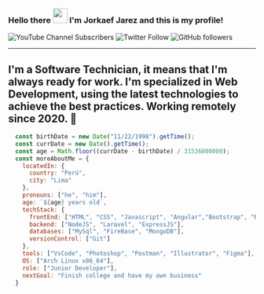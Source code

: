 ### Hello there <img src="https://emoji.gg/assets/emoji/7190-wavingblob.gif" width="30px"> I'm **Jorkaef Jarez** and this is my profile!
![YouTube Channel Subscribers](https://img.shields.io/youtube/channel/subscribers/UCyEPm_n8DS7GA1LnoBYmBhg?style=social)
![Twitter Follow](https://img.shields.io/twitter/follow/jorkaeffdev?style=social)
![GitHub followers](https://img.shields.io/github/followers/JorkDev?style=social)

---
I'm a Software Technician, it means that I'm always ready for work. I'm specialized in Web Development, using the latest technologies to achieve the best practices.
Working remotely since 2020. 🚀
---
```javascript
  const birthDate = new Date("11/22/1998").getTime();
  const currDate = new Date().getTime();
  const age = Math.floor((currDate - birthDate) / 31536000000);
  const moreAboutMe = {
    locatedIn: {
      country: "Perú",
      city: "Lima"
    },
    pronouns: ["he", "him"],
    age: `${age} years old`,
    techStack: {
      frontEnd: ["HTML", "CSS", "Javascript", "Angular","Bootstrap", "ReactJS", "Tailwind"],
      backend: ["NodeJS", "Laravel", "ExpressJS"],
      databases: ["MySql", "FireBase", "MongoDB"],
      versionControl: ["Git"]
    },
    tools: ["VsCode", "Photoshop", "Postman", "Illustrator", "Figma"],
    OS: ["Arch Linux x86_64"],
    role: ["Junior Developer"],
    nextGoal: "Finish college and have my own business"
  }
```
